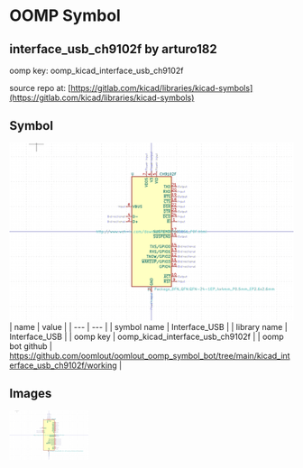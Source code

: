 # OOMP Symbol  
## interface_usb_ch9102f  by arturo182  
  
oomp key: oomp_kicad_interface_usb_ch9102f  
  
source repo at: [https://gitlab.com/kicad/libraries/kicad-symbols](https://gitlab.com/kicad/libraries/kicad-symbols)  
## Symbol  
  
[![working.png](working_600.png)](working.png)  
| name | value | 
| --- | --- | 
| symbol name | Interface_USB | 
| library name | Interface_USB | 
| oomp key | oomp_kicad_interface_usb_ch9102f | 
| oomp bot github | https://github.com/oomlout/oomlout_oomp_symbol_bot/tree/main/kicad_interface_usb_ch9102f/working | 
## Images  
  
[![working.png](working_140.png)](working.png)  
